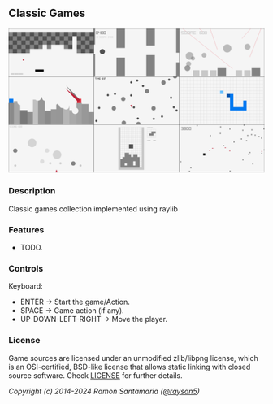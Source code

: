 ## Classic Games

![Classic Games](screenshots/screenshot000.png "Classic Games")

### Description

Classic games collection implemented using raylib

### Features

 - TODO.

### Controls

Keyboard:
 - ENTER -> Start the game/Action.
 - SPACE -> Game action (if any).
 - UP-DOWN-LEFT-RIGHT -> Move the player.

### License

Game sources are licensed under an unmodified zlib/libpng license, which is an OSI-certified, BSD-like license that allows static linking with closed source software. Check [LICENSE](LICENSE) for further details.

*Copyright (c) 2014-2024 Ramon Santamaria ([@raysan5](https://twitter.com/raysan5))*